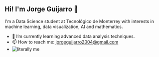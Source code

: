 ## Hi! I'm Jorge Guijarro 👋

<!--
**JorgeGuijarro668/JorgeGuijarro668** is a ✨ _special_ ✨ repository because its `README.md` (this file) appears on your GitHub profile.
-->
I'm a Data Science student at Tecnológico de Monterrey with interests in machine learning, data visualization, AI and mathematics.
- 🌱 I’m currently learning advanced data analysis techniques.
- 📫 How to reach me: [jorgeguijarro2004@gmail.com](mailto:jorgeguijarro2004@gmail.com)
- ![literally me](![image](https://github.com/JorgeGuijarro668/JorgeGuijarro668/assets/116915829/078180ed-775d-40ce-841e-1d85ca66b9a7)
)


